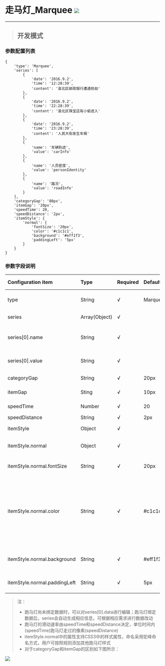 # 走马灯\_Marquee ![](/assets/Marquee.png)

---

> ## 开发模式

### 参数配置列表

```
{
    'type': 'Marquee',
    'series': [
        {
            'date': '2016.9.2',
            'time': '12:28:39',
            'content': '渝北区邮政银行遭遇抢劫'
        },
        {
            'date': '2016.9.2',
            'time': '22:28:39',
            'content': '渝北区珠宝店有小偷进入'
        },
        {
            'date': '2016.9.2',
            'time': '23:28:39',
            'content': '人民大街发生车祸'
        },
        {
            'name': '车辆轨迹',
            'value': 'carInfo'
        },
        {
            'name': '人员密度',
            'value': 'personIdentity'
        },
        {
            'name': '路况',
            'value': 'roadInfo'
        }
    ],
    'categoryGap': '80px',
    'itemGap': '20px',
    'speedTime': 20,
    'speedDistance': '2px',
    'itemStyle': {
        'normal': {
            'fontSize': '20px',
            'color': '#c1c1c1',
            'background': '#eff1f3',
            'paddingLeft': '5px'
        }
    }
}
```

### 参数字段说明

| Configuration item | Type | Required | Default | Optional parameters | Description |
| :--- | :--- | :--- | :--- | :--- | :--- |
| type | String | √ | Marquee |  | Component type, unchangeable |
| series | Array\(Object\) | √ |  |  | Data of the component |
| series\[0\].name | String | √ |  |  | Uniquely identification of data, unrepeatable |
| series\[0\].value | String | √ |  |  | Content of data, repeatable |
| categoryGap | String | √ | 20px |  | Gap between the bars |
| itemGap | Sting | √ | 10px |  | Gap between  data items |
| speedTime | Number | √ | 20 |  | Time speed in milliseconds |
| speedDistance | String | √ | 2px |  | Rate |
| itemStyle | Object | √ |  |  | Style of the component |
| itemStyle.normal | Object | √ |  |  | Normal style of the component |
| itemStyle.normal.fontSize | String | √ | 20px | font-size parameters | FontSize of the component |
| itemStyle.normal.color | String | √ | \#c1c1c1 | Color parameters including Color Name、HEX、RGB、RGBA、HSL、HSLA、transparent | Color of the component |
| itemStyle.normal.background | String | √ | \#eff1f3 | all css3 parameters of 'background' | Background style of the component |
| itemStyle.normal.paddingLeft | String | √ | 5px |  | PaddingLeft of the component |

> 注：
>
> * 跑马灯尚未绑定数据时，可以对series\[0\].data进行编辑；跑马灯绑定数据后，series会自动生成相应信息，可根据相应需求进行数据改动
> * 跑马灯的滑动速率由speedTime和speedDistance决定，单位时间内\(speedTime\)跑马灯走过的像素\(speedDistance\)
> * itemStyle.normal中的属性支持CSS3中的样式属性，命名采用驼峰命名方式，用户可按照规则添加其他跑马灯样式
> * 对于categoryGap和itemGap的区别如下图所示：

![](/assets/marquee01.png)

